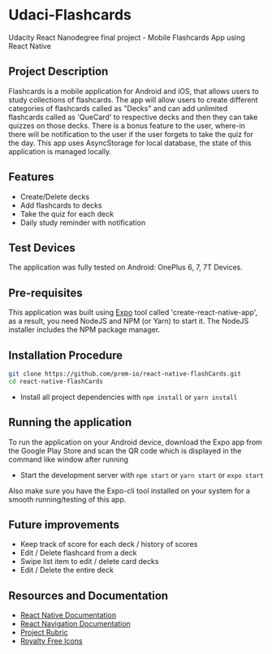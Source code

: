 # Udaci-Flashcards

Udacity React Nanodegree final project - Mobile Flashcards App using React Native

## Project Description

Flashcards is a mobile application for Android and iOS, that allows users to study collections of flashcards. The app will allow users to create different categories of flashcards called as "Decks" and can add unlimited flashcards called as 'QueCard' to respective decks and then they can take quizzes on those decks. There is a bonus feature to the user, where-in there will be notification to the user if the user forgets to take the quiz for the day.
This app uses AsyncStorage for local database, the state of this application is managed locally.

## Features

- Create/Delete decks
- Add flashcards to decks
- Take the quiz for each deck
- Daily study reminder with notification

## Test Devices

The application was fully tested on Android: OnePlus 6, 7, 7T Devices.

## Pre-requisites

This application was built using [Expo](https://expo.io/) tool called 'create-react-native-app', as a result, you need NodeJS and NPM (or Yarn) to start it. The NodeJS installer includes the NPM package manager.

## Installation Procedure

```bash
git clone https://github.com/prem-io/react-native-flashCards.git
cd react-native-flashCards
```

- Install all project dependencies with
  `npm install` or `yarn install`

## Running the application

To run the application on your Android device, download the Expo app from the Google Play Store and scan the QR code which is displayed in the command like window after running

- Start the development server with `npm start` or `yarn start` or `expo start`

Also make sure you have the Expo-cli tool installed on your system for a smooth running/testing of this app.

## Future improvements

- Keep track of score for each deck / history of scores
- Edit / Delete flashcard from a deck
- Swipe list item to edit / delete card decks
- Edit / Delete the entire deck

## Resources and Documentation

- [React Native Documentation](https://reactnative.dev/docs/getting-started)
- [React Navigation Documentation](https://reactnavigation.org/docs/getting-started)
- [Project Rubric](https://review.udacity.com/#!/rubrics/1021/view)
- [Royalty Free Icons](https://www.flaticon.com/)
